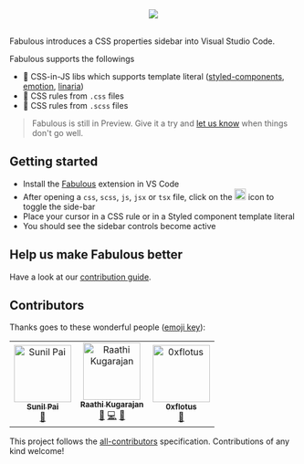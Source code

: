 <div  align="center">
<img src="https://affectionate-booth-10a1f4.netlify.com/banner.png" />
<br />
</div>
<br />

Fabulous introduces a CSS properties sidebar into Visual Studio Code.

Fabulous supports the followings

- 💅 CSS-in-JS libs which supports template literal ([styled-components](https://github.com/styled-components/styled-components), [emotion](https://github.com/emotion-js/emotion), [linaria](https://github.com/callstack/linaria))
- 🎨 CSS rules from `.css` files
- 🌈 CSS rules from `.scss` files

> Fabulous is still in Preview. Give it a try and [let us know](https://github.com/Raathigesh/fabulous/issues) when things don't go well.

## Getting started

- Install the [Fabulous](https://marketplace.visualstudio.com/items?itemName=Raathigeshan.fabulous) extension in VS Code
- After opening a `css`, `scss`, `js`, `jsx` or `tsx` file, click on the <img src="https://affectionate-booth-10a1f4.netlify.com/tiny-icon.png" width="20px" /> icon to toggle the side-bar
- Place your cursor in a CSS rule or in a Styled component template literal
- You should see the sidebar controls become active

## Help us make Fabulous better

Have a look at our [contribution guide](./contributing.md).

## Contributors

Thanks goes to these wonderful people ([emoji key](https://allcontributors.org/docs/en/emoji-key)):

<!-- ALL-CONTRIBUTORS-LIST:START - Do not remove or modify this section -->
<!-- prettier-ignore -->
<table><tr><td align="center"><a href="https://github.com/threepointone"><img src="https://avatars2.githubusercontent.com/u/18808?v=4" width="100px;" alt="Sunil Pai"/><br /><sub><b>Sunil Pai</b></sub></a><br /><a href="#ideas-threepointone" title="Ideas, Planning, & Feedback">🤔</a></td><td align="center"><a href="https://twitter.com/Raathigesh"><img src="https://avatars0.githubusercontent.com/u/3108160?v=4" width="100px;" alt="Raathi Kugarajan"/><br /><sub><b>Raathi Kugarajan</b></sub></a><br /><a href="#ideas-Raathigesh" title="Ideas, Planning, & Feedback">🤔</a> <a href="https://github.com/Raathigesh/fabulous/commits?author=Raathigesh" title="Code">💻</a> <a href="#design-Raathigesh" title="Design">🎨</a></td><td align="center"><a href="https://github.com/0xflotus"><img src="https://avatars3.githubusercontent.com/u/26602940?v=4" width="100px;" alt="0xflotus"/><br /><sub><b>0xflotus</b></sub></a><br /><a href="https://github.com/Raathigesh/fabulous/commits?author=0xflotus" title="Documentation">📖</a></td></tr></table>

<!-- ALL-CONTRIBUTORS-LIST:END -->

This project follows the [all-contributors](https://github.com/all-contributors/all-contributors) specification. Contributions of any kind welcome!
